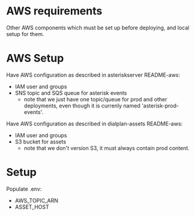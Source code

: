 # AWS requirements

Other AWS components which must be set up before deploying, and local setup for them.

# AWS Setup

Have AWS configuration as described in asteriskserver README-aws:
- IAM user and groups
- SNS topic and SQS queue for asterisk events
  - note that we just have one topic/queue for prod and other deployments, even though it is currenly named 'asterisk-prod-events'.

Have AWS configuration as described in dialplan-assets README-aws:
- IAM user and groups
- S3 bucket for assets
  - note that we don't version S3, it must always contain prod content.

# Setup

Populate .env:
- AWS_TOPIC_ARN
- ASSET_HOST
